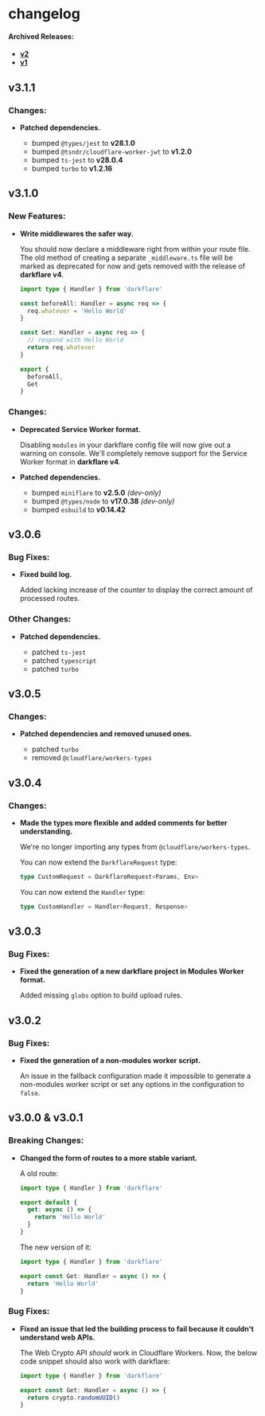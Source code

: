 # changelog

#### Archived Releases:

- [**v2**](https://github.com/azurydev/darkflare/blob/canary/changelogs/v2.md)
- [**v1**](https://github.com/azurydev/darkflare/blob/canary/changelogs/v1.md)

## v3.1.1

### Changes:

- **Patched dependencies.**

  - bumped `@types/jest` to **v28.1.0**
  - bumped `@tsndr/cloudflare-worker-jwt` to **v1.2.0**
  - bumped `ts-jest` to **v28.0.4**
  - bumped `turbo` to **v1.2.16**

## v3.1.0

### New Features:

- **Write middlewares the safer way.**

  You should now declare a middleware right from within your route file. The old method of creating a separate `_middleware.ts` file will be marked as deprecated for now and gets removed with the release of **darkflare v4**.

  ```typescript
  import type { Handler } from 'darkflare'

  const beforeAll: Handler = async req => {
    req.whatever = 'Hello World'
  }

  const Get: Handler = async req => {
    // respond with Hello World
    return req.whatever
  }

  export {
    beforeAll,
    Get
  }
  ```

### Changes:

- **Deprecated Service Worker format.**

  Disabling `modules` in your darkflare config file will now give out a warning on console. We'll completely remove support for the Service Worker format in **darkflare v4**.

- **Patched dependencies.**

  - bumped `miniflare` to **v2.5.0** *(dev-only)*
  - bumped `@types/node` to **v17.0.38** *(dev-only)*
  - bumped `esbuild` to **v0.14.42**

## v3.0.6

### Bug Fixes:

- **Fixed build log.**
  
  Added lacking increase of the counter to display the correct amount of processed routes.

### Other Changes:

- **Patched dependencies.**

  - patched `ts-jest`
  - patched `typescript`
  - patched `turbo`

## v3.0.5

### Changes:

- **Patched dependencies and removed unused ones.**

  - patched `turbo`
  - removed `@cloudflare/workers-types`

## v3.0.4

### Changes:

- **Made the types more flexible and added comments for better understanding.**

  We're no longer importing any types from `@cloudflare/workers-types`.
  
  You can now extend the `DarkflareRequest` type:
  ```typescript
  type CustomRequest = DarkflareRequest<Params, Env>
  ```
  
  You can now extend the `Handler` type:
  
  ```typescript
  type CustomHandler = Handler<Request, Response>
  ```

## v3.0.3

### Bug Fixes:

- **Fixed the generation of a new darkflare project in Modules Worker format.**

  Added missing `globs` option to build upload rules.

## v3.0.2

### Bug Fixes:

- **Fixed the generation of a non-modules worker script.**

  An issue in the fallback configuration made it impossible to generate a non-modules worker script or set any options in the configuration to `false`.

## v3.0.0 & v3.0.1

### Breaking Changes:

- **Changed the form of routes to a more stable variant.**
  
  A old route:

  ```typescript
  import type { Handler } from 'darkflare'

  export default {
    get: async () => {
      return 'Hello World'
    }
  }
  ```

  The new version of it:

  ```typescript
  import type { Handler } from 'darkflare'

  export const Get: Handler = async () => {
    return 'Hello World'
  }
  ```

### Bug Fixes:

- **Fixed an issue that led the building process to fail because it couldn't understand web APIs.**
  
  The Web Crypto API *should* work in Cloudflare Workers. Now, the below code snippet should also work with darkflare:

  ```typescript
  import type { Handler } from 'darkflare'

  export const Get: Handler = async () => {
    return crypto.randomUUID()
  }
  ```
